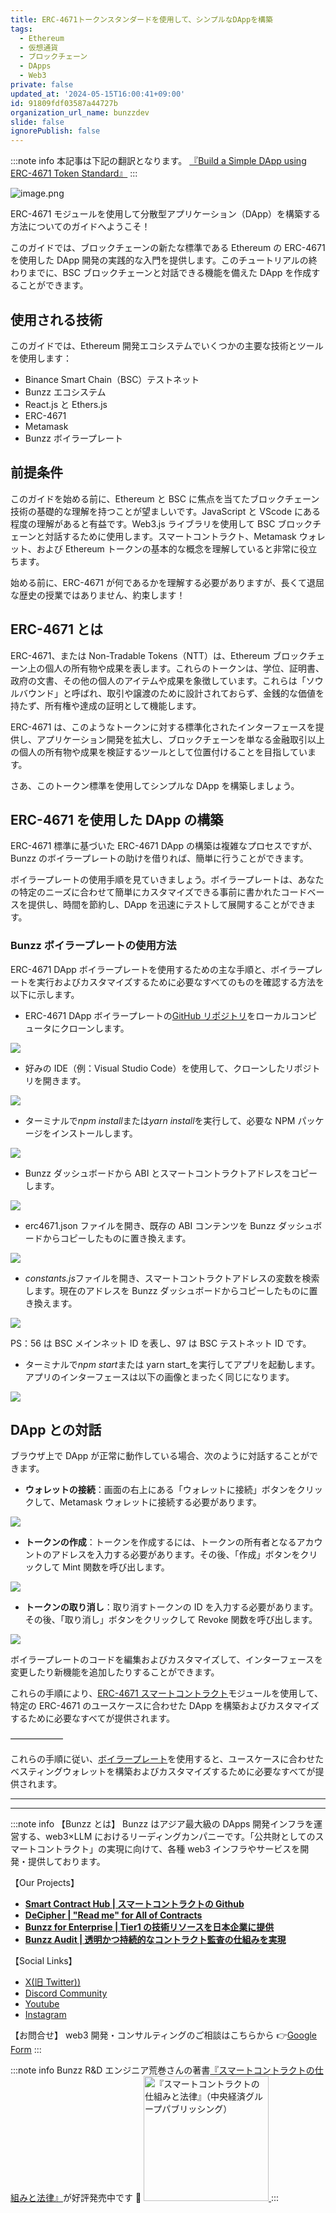 ```yaml
---
title: ERC-4671トークンスタンダードを使用して、シンプルなDAppを構築
tags:
  - Ethereum
  - 仮想通貨
  - ブロックチェーン
  - DApps
  - Web3
private: false
updated_at: '2024-05-15T16:00:41+09:00'
id: 91809fdf03587a44727b
organization_url_name: bunzzdev
slide: false
ignorePublish: false
---
```

:::note info
本記事は下記の翻訳となります。
[『Build a Simple DApp using ERC-4671 Token Standard』](https://blog.bunzz.dev/build-a-simple-dapp-using-erc-4671-token-standard/)
:::

![image.png](https://qiita-image-store.s3.ap-northeast-1.amazonaws.com/0/1926720/b718f2e5-7e83-ef16-516f-3ea9b346b46b.png)

ERC-4671 モジュールを使用して分散型アプリケーション（DApp）を構築する方法についてのガイドへようこそ！

このガイドでは、ブロックチェーンの新たな標準である Ethereum の ERC-4671 を使用した DApp 開発の実践的な入門を提供します。このチュートリアルの終わりまでに、BSC ブロックチェーンと対話できる機能を備えた DApp を作成することができます。

## 使用される技術

このガイドでは、Ethereum 開発エコシステムでいくつかの主要な技術とツールを使用します：

- Binance Smart Chain（BSC）テストネット
- Bunzz エコシステム
- React.js と Ethers.js
- ERC-4671
- Metamask
- Bunzz ボイラープレート

## 前提条件

このガイドを始める前に、Ethereum と BSC に焦点を当てたブロックチェーン技術の基礎的な理解を持つことが望ましいです。JavaScript と VScode にある程度の理解があると有益です。Web3.js ライブラリを使用して BSC ブロックチェーンと対話するために使用します。スマートコントラクト、Metamask ウォレット、および Ethereum トークンの基本的な概念を理解していると非常に役立ちます。

始める前に、ERC-4671 が何であるかを理解する必要がありますが、長くて退屈な歴史の授業ではありません、約束します！

## ERC-4671 とは

ERC-4671、または Non-Tradable Tokens（NTT）は、Ethereum ブロックチェーン上の個人の所有物や成果を表します。これらのトークンは、学位、証明書、政府の文書、その他の個人のアイテムや成果を象徴しています。これらは「ソウルバウンド」と呼ばれ、取引や譲渡のために設計されておらず、金銭的な価値を持たず、所有権や達成の証明として機能します。

ERC-4671 は、このようなトークンに対する標準化されたインターフェースを提供し、アプリケーション開発を拡大し、ブロックチェーンを単なる金融取引以上の個人の所有物や成果を検証するツールとして位置付けることを目指しています。

さあ、このトークン標準を使用してシンプルな DApp を構築しましょう。

## ERC-4671 を使用した DApp の構築

ERC-4671 標準に基づいた ERC-4671 DApp の構築は複雑なプロセスですが、Bunzz のボイラープレートの助けを借りれば、簡単に行うことができます。

ボイラープレートの使用手順を見ていきましょう。ボイラープレートは、あなたの特定のニーズに合わせて簡単にカスタマイズできる事前に書かれたコードベースを提供し、時間を節約し、DApp を迅速にテストして展開することができます。

### **Bunzz ボイラープレートの使用方法**

ERC-4671 DApp ボイラープレートを使用するための主な手順と、ボイラープレートを実行およびカスタマイズするために必要なすべてのものを確認する方法を以下に示します。

- ERC-4671 DApp ボイラープレートの[GitHub リポジトリ](https://github.com/john082Coder/BunzzERC4671ModuleTest)をローカルコンピュータにクローンします。

![](https://super-translator.inaridiy.workers.dev/assets/image/f709b94c-bb8d-4410-89ee-9042a71407ad)

- 好みの IDE（例：Visual Studio Code）を使用して、クローンしたリポジトリを開きます。

![](https://super-translator.inaridiy.workers.dev/assets/image/ce5fcc91-e4b9-4710-afc9-46b2680c8982)

- ターミナルで*npm install*または*yarn install*を実行して、必要な NPM パッケージをインストールします。

![](https://super-translator.inaridiy.workers.dev/assets/image/fcdf3c18-0242-41cc-9ab3-d955847b9b15)

- Bunzz ダッシュボードから ABI とスマートコントラクトアドレスをコピーします。

![](https://super-translator.inaridiy.workers.dev/assets/image/2a7314e1-3023-4b68-bb1c-4b8c605bb9b2)

- erc4671.json ファイルを開き、既存の ABI コンテンツを Bunzz ダッシュボードからコピーしたものに置き換えます。

![](https://super-translator.inaridiy.workers.dev/assets/image/4b28f1a0-98b8-49ff-b6af-e086fd7be2dd)

- *constants.js*ファイルを開き、スマートコントラクトアドレスの変数を検索します。現在のアドレスを Bunzz ダッシュボードからコピーしたものに置き換えます。

![](https://super-translator.inaridiy.workers.dev/assets/image/637397c7-f5a9-44f3-879d-60b9561495eb)

PS：56 は BSC メインネット ID を表し、97 は BSC テストネット ID です。

- ターミナルで*npm start*または yarn start\_を実行してアプリを起動します。アプリのインターフェースは以下の画像とまったく同じになります。

![](https://super-translator.inaridiy.workers.dev/assets/image/b2b4a376-3346-4b2e-88ac-a1b93e6edfdd)

## DApp との対話

ブラウザ上で DApp が正常に動作している場合、次のように対話することができます。

- **ウォレットの接続**：画面の右上にある「ウォレットに接続」ボタンをクリックして、Metamask ウォレットに接続する必要があります。

![](https://github.com/john082Coder/BunzzERC4671ModuleTest0)

- **トークンの作成**：トークンを作成するには、トークンの所有者となるアカウントのアドレスを入力する必要があります。その後、「作成」ボタンをクリックして Mint 関数を呼び出します。

![](https://super-translator.inaridiy.workers.dev/assets/image/244b3f77-8aa7-4bb3-910a-c30cd89f479f)

- **トークンの取り消し**：取り消すトークンの ID を入力する必要があります。その後、「取り消し」ボタンをクリックして Revoke 関数を呼び出します。

![](https://super-translator.inaridiy.workers.dev/assets/image/c30182b9-fd36-4ca6-9bbf-7fa023ddf342)

ボイラープレートのコードを編集およびカスタマイズして、インターフェースを変更したり新機能を追加したりすることができます。

これらの手順により、[ERC-4671 スマートコントラクト](https://app.bunzz.dev/module-templates/5b1ba3ee-6efa-4b90-bbae-9723f014d110?version=1.0.0)モジュールを使用して、特定の ERC-4671 のユースケースに合わせた DApp を構築およびカスタマイズするために必要なすべてが提供されます。

——————

これらの手順に従い、[ボイラープレート](https://github.com/john082Coder/BunzzERC4671ModuleTest)を使用すると、ユースケースに合わせたベスティングウォレットを構築およびカスタマイズするために必要なすべてが提供されます。

---

---

:::note info
【Bunzz とは】
Bunzz はアジア最大級の DApps 開発インフラを運営する、web3×LLM におけるリーディングカンパニーです。「公共財としてのスマートコントラクト」の実現に向けて、各種 web3 インフラやサービスを開発・提供しております。

【Our Projects】

- **[Smart Contract Hub | スマートコントラクトの Github](https://www.bunzz.dev/)**
- **[DeCipher | "Read me" for All of Contracts](https://www.bunzz.dev/decipher)**
- **[Bunzz for Enterprise | Tier1 の技術リソースを日本企業に提供](https://enterprise.bunzz.dev/ja)**
- **[Bunzz Audit | 透明かつ持続的なコントラクト監査の仕組みを実現](hhttps://www.bunzz.dev/audit)**

【Social Links】

- [X(旧 Twitter))](https://twitter.com/BunzzDev)
- [Discord Community](https://t.co/6hHgssJdvW)
- [Youtube](https://www.youtube.com/@bunzzdev)
- [Instagram](https://www.instagram.com/bunzzdev/)

【お問合せ】
web3 開発・コンサルティングのご相談はこちらから 👉[Google Form](https://forms.gle/4tgQjWSw2MMMZW6E6)
:::

:::note info
Bunzz R&D エンジニア荒巻さんの著書[『スマートコントラクトの仕組みと法律』](https://amzn.to/3V03sNH)が好評発売中です 📕
<a href="https://amzn.to/3V03sNH" rel="nofollow" referrerpolicy="no-referrer-when-downgrade">
<img
    src="https://m.media-amazon.com/images/I/81wopoZ1K4L._SY522_.jpg"
    alt="『スマートコントラクトの仕組みと法律』（中央経済グループパブリッシング）"
    width="200px"
    height="auto"
    Style="border: 0px;"
  />
</a>
:::
